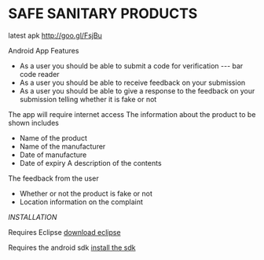 SAFE SANITARY PRODUCTS
======================
latest apk   http://goo.gl/FsjBu

Android App Features



*	As a user you should be able to submit a code for verification --- bar code reader 
*	As a user you should be  able to receive feedback on your submission
*	As a user you should be able to give a response to the feedback on your submission telling whether it is fake or not

The app will require internet access 
The information about the product to be shown includes

*	Name of the product
*	Name of the manufacturer 
*	Date of manufacture
*	Date of expiry 
A description of the contents

The feedback from the user
 
*	Whether or not the product is fake or not 
*	Location information on the complaint 


*INSTALLATION*

Requires Eclipse [download eclipse](http://www.eclipse.org/downloads/)

Requires the android sdk  [install the sdk ](http://developer.android.com/sdk/index.html)